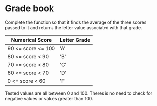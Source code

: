 # Grade book

Complete the function so that it finds the average of the three scores passed
to it and returns the letter value associated with that grade.

|Numerical Score 	|Letter Grade|
|-------------------|------------|
|90 <= score <= 100 |	'A'      |
|80 <= score < 90 	|   'B'      |
|70 <= score < 80 	|   'C'      |
|60 <= score < 70 	|   'D'      |
|0 <= score < 60 	|   'F'      |

Tested values are all between 0 and 100. Theres is no need to check for negative
values or values greater than 100.
